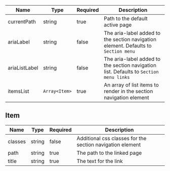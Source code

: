 | Name          | Type          | Required | Description                                                                           |
| ------------- | ------------- | -------- | ------------------------------------------------------------------------------------- |
| currentPath   | string        | true     | Path to the default active page                                                       |
| ariaLabel     | string        | false    | The aria-label added to the section navigation element. Defaults to `Section menu`    |
| ariaListLabel | string        | false    | The aria-label added to the section navigation list. Defaults to `Section menu links` |
| itemsList     | `Array<Item>` | true     | An array of list items to render in the section navigation element                    |

## Item

| Name    | Type   | Required | Description                                               |
| ------- | ------ | -------- | --------------------------------------------------------- |
| classes | string | false    | Additional css classes for the section navigation element |
| path    | string | true     | The path to the linked page                               |
| title   | string | true     | The text for the link                                     |
